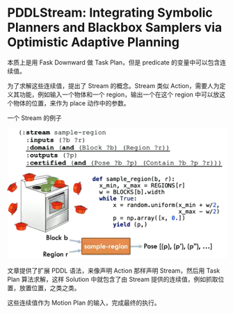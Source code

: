 # PDDLStream: Integrating Symbolic Planners and Blackbox Samplers via Optimistic Adaptive Planning

本质上是用 Fask Downward 做 Task Plan，但是 predicate 的变量中可以包含连续值。

为了求解这些连续值，提出了 Stream 的概念。Stream 类似 Action，需要人为定义其功能，例如输入一个物体和一个 region，输出一个在这个 region 中可以放这个物体的位置，来作为 place 动作中的参数。

一个 Stream 的例子

![Stream](../imgs/pddl_stream_eg.png)

文章提供了扩展 PDDL 语法，来像声明 Action 那样声明 Stream，然后用 Task Plan 算法求解，这样 Solution 中就包含了由 Stream 提供的连续值，例如抓取位置，放置位置，之类之类。

这些连续值作为 Motion Plan 的输入，完成最终的执行。